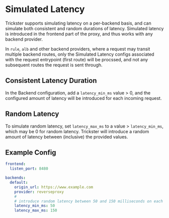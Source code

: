 # Simulated Latency

Trickster supports simulating latency on a per-backend basis, and can simulate both consistent and random durations of latency. Simulated latency is introduced in the frontend part of the proxy, and thus works with any backend provider.

In `rule`, `alb` and other backend providers, where a request may transit multiple backend routes, only the Simulated Latency configs associated with the request entrypoint (first route) will be procssed, and not any subsequent routes the request is sent through.

## Consistent Latency Duration

In the Backend configuration, add a `latency_min_ms` value > 0, and the configured amount of latency will be introduced for each incoming request.

## Random Latency

 To simulate random latency, set `latency_max_ms` to a value > `latency_min_ms`, which may be 0 for random latency. Trickster will introduce a random amount of latency between (inclusive) the provided values.

## Example Config

```yaml
frontend:
  listen_port: 8480

backends:
  default:
    origin_url: https://www.example.com
    provider: reverseproxy
    #
    # introduce random latency between 50 and 150 milliseconds on each request
    latency_min_ms: 50
    latency_max_ms: 150
```